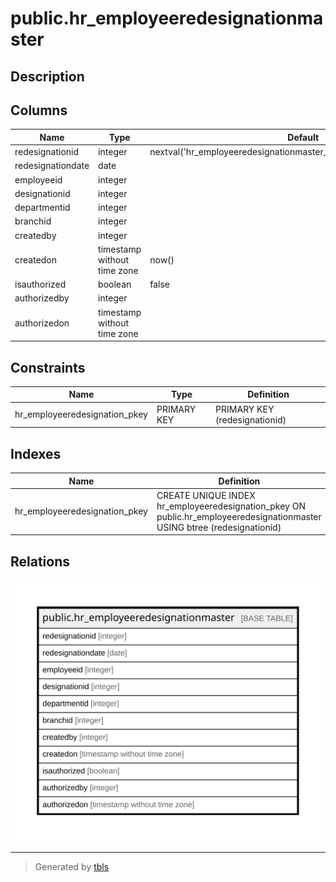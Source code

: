 # public.hr_employeeredesignationmaster

## Description

## Columns

| Name | Type | Default | Nullable | Children | Parents | Comment |
| ---- | ---- | ------- | -------- | -------- | ------- | ------- |
| redesignationid | integer | nextval('hr_employeeredesignationmaster_redesignationid_seq'::regclass) | false |  |  |  |
| redesignationdate | date |  | true |  |  |  |
| employeeid | integer |  | true |  |  |  |
| designationid | integer |  | true |  |  |  |
| departmentid | integer |  | true |  |  |  |
| branchid | integer |  | true |  |  |  |
| createdby | integer |  | true |  |  |  |
| createdon | timestamp without time zone | now() | true |  |  |  |
| isauthorized | boolean | false | false |  |  |  |
| authorizedby | integer |  | true |  |  |  |
| authorizedon | timestamp without time zone |  | true |  |  |  |

## Constraints

| Name | Type | Definition |
| ---- | ---- | ---------- |
| hr_employeeredesignation_pkey | PRIMARY KEY | PRIMARY KEY (redesignationid) |

## Indexes

| Name | Definition |
| ---- | ---------- |
| hr_employeeredesignation_pkey | CREATE UNIQUE INDEX hr_employeeredesignation_pkey ON public.hr_employeeredesignationmaster USING btree (redesignationid) |

## Relations

![er](public.hr_employeeredesignationmaster.svg)

---

> Generated by [tbls](https://github.com/k1LoW/tbls)
